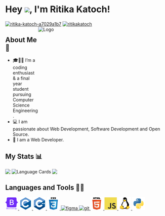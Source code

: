 # Hey <img src="https://github.com/TheDudeThatCode/TheDudeThatCode/blob/master/Assets/Hi.gif" width="29px">, I'm Ritika Katoch!

<p align="left">
<!-- <a href="https://twitter.com/RitikaKatoch_" target="blank"><img align="center" src="https://raw.githubusercontent.com/rahuldkjain/github-profile-readme-generator/master/src/images/icons/Social/twitter.svg" alt="RitikaKatoch_" height="30" width="40" /></a> -->
<a href="https://linkedin.com/in/ritika-katoch-a7029a1b7" target="blank"><img align="center" src="https://raw.githubusercontent.com/rahuldkjain/github-profile-readme-generator/master/src/images/icons/Social/linked-in-alt.svg" alt="ritika-katoch-a7029a1b7" height="30" width="40" /></a>
<a href="https://instagram.com/ritikakatoch_28" target="blank"><img align="center" src="https://raw.githubusercontent.com/rahuldkjain/github-profile-readme-generator/master/src/images/icons/Social/instagram.svg" alt="ritikakatoch" height="30" width="40" /></a>

<img src="https://cdn.dribbble.com/users/2238041/screenshots/4763918/working.gif" align="right" alt="Logo" width="400" height="300">

## About Me 🚀

* 🎓👨‍💻 I’m a coding enthusiast & a final year student pursuing Computer Science Engineering. 
* 💻  I am passionate about Web Development, Software Development and Open Source.
* 🎨 I am a  Web Developer.

## My Stats 📊

<img align="center" src="https://github-readme-stats.vercel.app/api?username=ritikakatoch&hide=issues&count_private=true&show_icons=true&repo=github-readme-stats&show_icons=true&theme=radical" />
<img align="center" alt="Language Cards" src="https://github-readme-stats.vercel.app/api/top-langs/?username=ritikakatoch&layout=compact&theme=radical" />
<img align="center" src="https://komarev.com/ghpvc/?username=ritikakatoch" />

## Languages and Tools 👩‍💻
 <a href="https://getbootstrap.com" target="_blank"> <img src="https://raw.githubusercontent.com/devicons/devicon/master/icons/bootstrap/bootstrap-plain-wordmark.svg" alt="bootstrap" width="40" height="40"/> </a> <a href="https://www.cprogramming.com/" target="_blank"> <img src="https://raw.githubusercontent.com/devicons/devicon/master/icons/c/c-original.svg" alt="c" width="40" height="40"/> </a> <a href="https://www.w3schools.com/cpp/" target="_blank"> <img src="https://raw.githubusercontent.com/devicons/devicon/master/icons/cplusplus/cplusplus-original.svg" alt="cplusplus" width="40" height="40"/> </a> <a href="https://www.w3schools.com/css/" target="_blank"> <img src="https://raw.githubusercontent.com/devicons/devicon/master/icons/css3/css3-original-wordmark.svg" alt="css3" width="40" height="40"/> </a> <a href="https://www.figma.com/" target="_blank"> <img src="https://www.vectorlogo.zone/logos/figma/figma-icon.svg" alt="figma" width="40" height="40"/> </a><a href="https://git-scm.com/" target="_blank"> <img src="https://www.vectorlogo.zone/logos/git-scm/git-scm-icon.svg" alt="git" width="40" height="40"/> </a> <a href="https://www.w3.org/html/" target="_blank"> <img src="https://raw.githubusercontent.com/devicons/devicon/master/icons/html5/html5-original-wordmark.svg" alt="html5" width="40" height="40"/> </a> <a href="https://developer.mozilla.org/en-US/docs/Web/JavaScript" target="_blank"> <img src="https://raw.githubusercontent.com/devicons/devicon/master/icons/javascript/javascript-original.svg" alt="javascript" width="40" height="40"/> </a> <a href="https://www.linux.org/" target="_blank"> <img src="https://raw.githubusercontent.com/devicons/devicon/master/icons/linux/linux-original.svg" alt="linux" width="40" height="40"/> </a> <a href="https://www.python.org" target="_blank"> <img src="https://raw.githubusercontent.com/devicons/devicon/master/icons/python/python-original.svg" alt="python" width="40" height="40"/> </a> 

